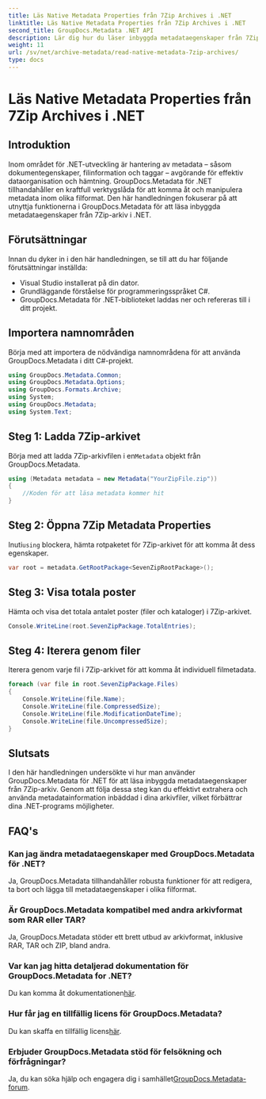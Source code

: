 ```yaml
---
title: Läs Native Metadata Properties från 7Zip Archives i .NET
linktitle: Läs Native Metadata Properties från 7Zip Archives i .NET
second_title: GroupDocs.Metadata .NET API
description: Lär dig hur du läser inbyggda metadataegenskaper från 7Zip-arkiv med GroupDocs.Metadata för .NET. Förbättra din .NET-applikations datahanteringsfunktioner.
weight: 11
url: /sv/net/archive-metadata/read-native-metadata-7zip-archives/
type: docs
---
```

# Läs Native Metadata Properties från 7Zip Archives i .NET

## Introduktion
Inom området för .NET-utveckling är hantering av metadata – såsom dokumentegenskaper, filinformation och taggar – avgörande för effektiv dataorganisation och hämtning. GroupDocs.Metadata för .NET tillhandahåller en kraftfull verktygslåda för att komma åt och manipulera metadata inom olika filformat. Den här handledningen fokuserar på att utnyttja funktionerna i GroupDocs.Metadata för att läsa inbyggda metadataegenskaper från 7Zip-arkiv i .NET. 
## Förutsättningar
Innan du dyker in i den här handledningen, se till att du har följande förutsättningar inställda:
- Visual Studio installerat på din dator.
- Grundläggande förståelse för programmeringsspråket C#.
- GroupDocs.Metadata för .NET-biblioteket laddas ner och refereras till i ditt projekt.

## Importera namnområden
Börja med att importera de nödvändiga namnområdena för att använda GroupDocs.Metadata i ditt C#-projekt.
```csharp
using GroupDocs.Metadata.Common;
using GroupDocs.Metadata.Options;
using GroupDocs.Formats.Archive;
using System;
using GroupDocs.Metadata;
using System.Text;
```
## Steg 1: Ladda 7Zip-arkivet
 Börja med att ladda 7Zip-arkivfilen i en`Metadata` objekt från GroupDocs.Metadata.
```csharp
using (Metadata metadata = new Metadata("YourZipFile.zip"))
{
    //Koden för att läsa metadata kommer hit
}
```
## Steg 2: Öppna 7Zip Metadata Properties
 Inuti`using` blockera, hämta rotpaketet för 7Zip-arkivet för att komma åt dess egenskaper.
```csharp
var root = metadata.GetRootPackage<SevenZipRootPackage>();
```
## Steg 3: Visa totala poster
Hämta och visa det totala antalet poster (filer och kataloger) i 7Zip-arkivet.
```csharp
Console.WriteLine(root.SevenZipPackage.TotalEntries);
```
## Steg 4: Iterera genom filer
Iterera genom varje fil i 7Zip-arkivet för att komma åt individuell filmetadata.
```csharp
foreach (var file in root.SevenZipPackage.Files)
{
    Console.WriteLine(file.Name);
    Console.WriteLine(file.CompressedSize);
    Console.WriteLine(file.ModificationDateTime);
    Console.WriteLine(file.UncompressedSize);
}
```

## Slutsats
I den här handledningen undersökte vi hur man använder GroupDocs.Metadata för .NET för att läsa inbyggda metadataegenskaper från 7Zip-arkiv. Genom att följa dessa steg kan du effektivt extrahera och använda metadatainformation inbäddad i dina arkivfiler, vilket förbättrar dina .NET-programs möjligheter.

## FAQ's
### Kan jag ändra metadataegenskaper med GroupDocs.Metadata för .NET?
Ja, GroupDocs.Metadata tillhandahåller robusta funktioner för att redigera, ta bort och lägga till metadataegenskaper i olika filformat.
### Är GroupDocs.Metadata kompatibel med andra arkivformat som RAR eller TAR?
Ja, GroupDocs.Metadata stöder ett brett utbud av arkivformat, inklusive RAR, TAR och ZIP, bland andra.
### Var kan jag hitta detaljerad dokumentation för GroupDocs.Metadata for .NET?
 Du kan komma åt dokumentationen[här](https://tutorials.groupdocs.com/metadata/net/).
### Hur får jag en tillfällig licens för GroupDocs.Metadata?
 Du kan skaffa en tillfällig licens[här](https://purchase.groupdocs.com/temporary-license/).
### Erbjuder GroupDocs.Metadata stöd för felsökning och förfrågningar?
 Ja, du kan söka hjälp och engagera dig i samhället[GroupDocs.Metadata-forum](https://forum.groupdocs.com/c/metadata/14).